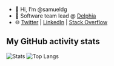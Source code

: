 - 👋 Hi, I’m @samueldg
- 🏢 Software team lead @ [Delphia](https://delphia.com)
- 🌐 [Twitter](https://twitter.com/samuel_dg) | [LinkedIn](https://www.linkedin.com/in/samueldiongirardeau/) | [Stack Overflow](https://stackoverflow.com/users/2773979/samuel-dion-girardeau)

##  My GitHub activity stats

![Stats](https://github-readme-stats.vercel.app/api?username=samueldg&hide=stars&count_private=true&show_icons=true&theme=cobalt2) ![Top Langs](https://github-readme-stats.vercel.app/api/top-langs/?username=samueldg&theme=cobalt2&layout=compact)

<!---
samueldg/samueldg is a ✨ special ✨ repository because its `README.md` (this file) appears on your GitHub profile.
--->
